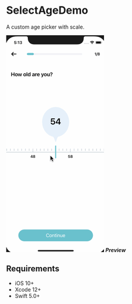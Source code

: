 # SelectAgeDemo
A custom age picker with scale.

![gif1](https://github.com/ChokShen/SelectAgeDemo/blob/main/SelectAgeDemo/Screenshots/preview.gif) 
***Preview*** 

## Requirements 
* iOS 10+
* Xcode 12+
* Swift 5.0+
